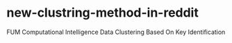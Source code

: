 # new-clustring-method-in-reddit

FUM Computational Intelligence Data Clustering Based On Key Identification
